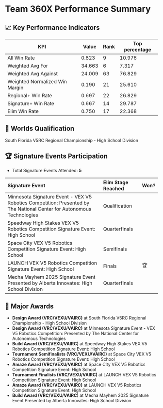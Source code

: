 # Team 360X Performance Summary

## 📈 Key Performance Indicators
| KPI | Value | Rank | Top percentage |
| --- | ----- | ---- | ----- |
| All Win Rate | 0.823 | 9 | 10.976 |
| Weighted Avg For | 34.663 | 6 | 7.317 |
| Weighted Avg Against | 24.009 | 63 | 76.829 |
| Weighted Normalized Win Margin | 0.190 | 21 | 25.610 |
| Regional+ Win Rate | 0.697 | 22 | 26.829 |
| Signature+ Win Rate | 0.667 | 14 | 29.787 |
| Elim Win Rate | 0.750 | 17 | 22.368 |


## 🎯 Worlds Qualification
South Florida V5RC Regional Championship - High School Division

## 🏆 Signature Events Participation
- Total Signature Events Attended: **5**

| Signature Event | Elim Stage Reached | Won? |
|:----------------|:-------------------|:----|
| Minnesota Signature Event - VEX V5 Robotics Competition: Presented by The National Center for Autonomous Technologies | Qualification |  |
| Speedway High Stakes VEX V5 Robotics Competition Signature Event: High School | Quarterfinals |  |
| Space City VEX V5 Robotics Competition Signature Event: High School | Semifinals |  |
| LAUNCH VEX V5 Robotics Competition Signature Event: High School | Finals | 🏆 |
| Mecha Mayhem 2025 Signature Event Presented by Alberta Innovates: High School Division | Quarterfinals |  |


## 🥇 Major Awards
- **Design Award (VRC/VEXU/VAIRC)** at South Florida V5RC Regional Championship - High School Division
- **Design Award (VRC/VEXU/VAIRC)** at Minnesota Signature Event - VEX V5 Robotics Competition: Presented by The National Center for Autonomous Technologies
- **Build Award (VRC/VEXU/VAIRC)** at Speedway High Stakes VEX V5 Robotics Competition Signature Event: High School
- **Tournament Semifinalists (VRC/VEXU/VAIRC)** at Space City VEX V5 Robotics Competition Signature Event: High School
- **Amaze Award (VRC/VEXU/VAIRC)** at Space City VEX V5 Robotics Competition Signature Event: High School
- **Tournament Finalists (VRC/VEXU/VAIRC)** at LAUNCH VEX V5 Robotics Competition Signature Event: High School
- **Amaze Award (VRC/VEXU/VAIRC)** at LAUNCH VEX V5 Robotics Competition Signature Event: High School
- **Build Award (VRC/VEXU/VAIRC)** at Mecha Mayhem 2025 Signature Event Presented by Alberta Innovates: High School Division

